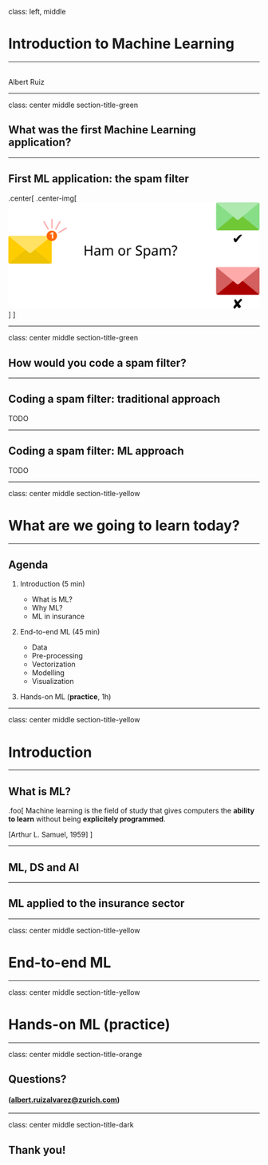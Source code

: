 
class: left, middle

# Introduction to Machine Learning
___

<br>
Albert Ruiz

---
class: center middle section-title-green

## What was the first Machine Learning application?

---
## First ML application: **the spam filter**

.center[
  .center-img[
    ![spam_or_ham](img/spam_or_ham_h.svg)
  ]
]

---
class: center middle section-title-green

## How would you code a spam filter?

---
## Coding a spam filter: **traditional approach**

TODO

---
## Coding a spam filter: **ML approach**

TODO

---
class: center middle section-title-yellow

# What are we going to learn today?

---
## Agenda

1. Introduction (5 min)

    * What is ML?
    * Why ML?
    * ML in insurance

2. End-to-end ML (45 min)

    * Data
    * Pre-processing
    * Vectorization
    * Modelling
    * Visualization

3. Hands-on ML (**practice**, 1h)

---
class: center middle section-title-yellow

# Introduction

---
## What is ML?


.foo[
Machine learning is the field of study that gives computers the **ability to learn** without being **explicitely programmed**.

[Arthur L. Samuel, 1959]
]




---
## ML, DS and AI

---
## ML applied to the insurance sector

---
class: center middle section-title-yellow

# End-to-end ML

---
class: center middle section-title-yellow

# Hands-on ML (practice)

---
class: center middle section-title-orange

## Questions?
#### (albert.ruizalvarez@zurich.com)

---
class: center middle section-title-dark

## Thank you!